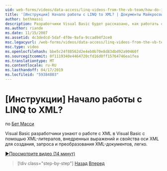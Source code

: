 ```yaml
---
uid: web-forms/videos/data-access/linq-videos-from-the-vb-team/how-do-i-get-started-with-linq-to-xml
title: '[Инструкции] Начало работы с LINQ to XML? | Документы Майкрософт'
author: bethmassi
description: Разработчики Visual Basic будет рассказано, как работать с XML в Visual Basic с помощью XML-литералов, внедренных выражений и свойства оси XML для создания, запроса и...
ms.author: riande
ms.date: 11/15/2007
ms.assetid: dc3dedcd-5daf-4f0e-9afa-9ccad94f2ce0
msc.legacyurl: /web-forms/videos/data-access/linq-videos-from-the-vb-team/how-do-i-get-started-with-linq-to-xml
msc.type: video
ms.openlocfilehash: bbe5c24f88562d2e4eb0b70e8d83dbd92a90460f
ms.sourcegitcommit: 0f1119340e4464720cfd16d0ff15764746ea1fea
ms.translationtype: MT
ms.contentlocale: ru-RU
ms.lasthandoff: 04/17/2019
ms.locfileid: "59384803"
---
```

# <a name="how-do-i-get-started-with-linq-to-xml"></a>[Инструкции] Начало работы с LINQ to XML?

по [Бет Масси](https://github.com/bethmassi)

Visual Basic разработчики узнают о работе с XML в Visual Basic с помощью XML-литералов, внедренных выражений и свойства оси XML для создания, запроса и преобразования XML-документов, легко.

[&#9654;Просмотрите видео (14 минут)](https://channel9.msdn.com/Blogs/ASP-NET-Site-Videos/how-do-i-get-started-with-linq-to-xml)

> [!div class="step-by-step"]
> [Назад](how-do-i-upgrade-visual-basic-projects-to-enable-linq.md)
> [Вперед](how-do-i-enable-xml-intellisense-and-use-xml-namespaces.md)
